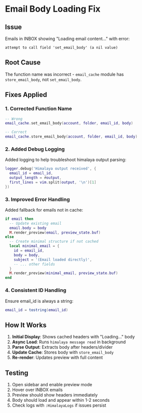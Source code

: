 # Email Body Loading Fix

## Issue
Emails in INBOX showing "Loading email content..." with error:
```
attempt to call field 'set_email_body' (a nil value)
```

## Root Cause
The function name was incorrect - `email_cache` module has `store_email_body`, not `set_email_body`.

## Fixes Applied

### 1. Corrected Function Name
```lua
-- Wrong
email_cache.set_email_body(account, folder, email_id, body)

-- Correct
email_cache.store_email_body(account, folder, email_id, body)
```

### 2. Added Debug Logging
Added logging to help troubleshoot himalaya output parsing:
```lua
logger.debug('Himalaya output received', { 
  email_id = email_id,
  output_length = #output,
  first_lines = vim.split(output, '\n')[1]
})
```

### 3. Improved Error Handling
Added fallback for emails not in cache:
```lua
if email then
  -- Update existing email
  email.body = body
  M.render_preview(email, preview_state.buf)
else
  -- Create minimal structure if not cached
  local minimal_email = {
    id = email_id,
    body = body,
    subject = '(Email loaded directly)',
    -- ... other fields
  }
  M.render_preview(minimal_email, preview_state.buf)
end
```

### 4. Consistent ID Handling
Ensure email_id is always a string:
```lua
email_id = tostring(email_id)
```

## How It Works

1. **Initial Display**: Shows cached headers with "Loading..." body
2. **Async Load**: Runs `himalaya message read` in background
3. **Parse Output**: Extracts body after headers/divider
4. **Update Cache**: Stores body with `store_email_body`
5. **Re-render**: Updates preview with full content

## Testing
1. Open sidebar and enable preview mode
2. Hover over INBOX emails
3. Preview should show headers immediately
4. Body should load and appear within 1-2 seconds
5. Check logs with `:HimalayaLogs` if issues persist